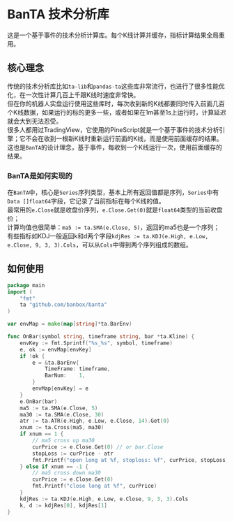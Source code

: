 # BanTA 技术分析库
这是一个基于事件的技术分析计算库。每个K线计算并缓存，指标计算结果全局重用。

## 核心理念
传统的技术分析库比如`ta-lib`和`pandas-ta`这些库非常流行，也进行了很多性能优化，在一次性计算几百上千跟K线时速度非常快。  
但在你的机器人实盘运行使用这些库时，每次收到新的K线都要同时传入前面几百个K线数据，如果运行的标的更多一些，或者如果在1m甚至1s上运行时，计算延迟就会大到无法忍受。  
很多人都用过TradingView，它使用的PineScript就是一个基于事件的技术分析引擎；它不会在收到一根新K线时重新运行前面的K线，而是使用前面缓存的结果。  
这也是`BanTA`的设计理念，基于事件，每收到一个K线运行一次，使用前面缓存的结果。  

### BanTA是如何实现的
在`BanTA`中，核心是`Series`序列类型，基本上所有返回值都是序列，`Series`中有`Data []float64`字段，它记录了当前指标在每个K线的值。  
最常用的`e.Close`就是收盘价序列，`e.Close.Get(0)`就是`float64`类型的当前收盘价；  
计算均值也很简单：`ma5 := ta.SMA(e.Close, 5)`，返回的ma5也是一个序列；  
有些指标如KDJ一般返回k和d两个字段`kdjRes := ta.KDJ(e.High, e.Low, e.Close, 9, 3, 3).Cols`，可以从`Cols`中得到两个序列组成的数组。  

## 如何使用
```go
package main
import (
	"fmt"
	ta "github.com/banbox/banta"
)

var envMap = make(map[string]*ta.BarEnv)

func OnBar(symbol string, timeframe string, bar *ta.Kline) {
	envKey := fmt.Sprintf("%s_%s", symbol, timeframe)
	e, ok := envMap[envKey]
	if !ok {
		e = &ta.BarEnv{
			TimeFrame: timeframe,
			BarNum:    1,
		}
		envMap[envKey] = e
	}
	e.OnBar(bar)
	ma5 := ta.SMA(e.Close, 5)
	ma30 := ta.SMA(e.Close, 30)
	atr := ta.ATR(e.High, e.Low, e.Close, 14).Get(0)
	xnum := ta.Cross(ma5, ma30)
	if xnum == 1 {
		// ma5 cross up ma30
		curPrice := e.Close.Get(0) // or bar.Close
		stopLoss := curPrice - atr
		fmt.Printf("open long at %f, stoploss: %f", curPrice, stopLoss)
	} else if xnum == -1 {
		// ma5 cross down ma30
		curPrice := e.Close.Get(0)
		fmt.Printf("close long at %f", curPrice)
	}
	kdjRes := ta.KDJ(e.High, e.Low, e.Close, 9, 3, 3).Cols
	k, d := kdjRes[0], kdjRes[1]
}
```